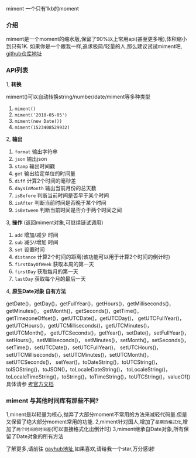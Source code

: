 miment 一个只有1kb的moment

### 介绍
miment是一个moment的缩水版,保留了90%以上常用api(甚至更多哦),体积缩小到只有1K.
如果你是一个跟我一样,追求极简/轻量的人,那么建议试试miment吧, [github仓库地址](https://github.com/noahlam/Miment)
### API列表
1, **转换**

miment()可以自动转换string/number/date/miment等多种类型
1. `miment()`
1. `miment('2018-05-05')`
1. `miment(new Date())`
1. `miment(1523408529932)`

2, **输出**

1. `format`  输出字符串
1. `json`  输出json
1. `stamp` 输出时间戳
1. `get`   输出给定单位的时间量
1. `diff`  计算2个时间的毫秒差
1. `daysInMonth`  输出当前月份的总天数
1. `isBefore`  判断当前时间是否早于某个时间
1. `isAfter`  判断当前时间是否晚于某个时间
1. `isBetween` 判断当前时间是否介于两个时间之间

3, **操作** (返回miment对象,可继续链试调用)

1. `add` 增加/减少 时间
1. `sub` 减少/增加 时间
1. `set` 设置时间
1. `distance` 计算2个时间的距离(该功能可以用于计算2个时间的倒计时)
1. `firstDayOfWeek` 获取本周的第一天
1. `firstDay` 获取每月的第一天
1. `lastDay` 获取每个月的最后一天

4, **原生Date对象 自有方法**

getDate()，getDay()，getFullYear()，getHours()，getMilliseconds()，getMinutes()，
getMonth()，getSeconds()，getTime()，getTimezoneOffset()，getUTCDate()，getUTCDay()，
getUTCFullYear()，getUTCHours()，getUTCMilliseconds()，getUTCMinutes()，getUTCMonth()，
getUTCSeconds()，getYear()，setDate()，setFullYear()，setHours()，setMilliseconds()，
setMinutes()，setMonth()，setSeconds()，setTime()，setUTCDate()，setUTCFullYear()，
setUTCHours()，setUTCMilliseconds()，setUTCMinutes()，setUTCMonth()，setUTCSeconds()，
setYear()，toDateString()，toUTCString()，toISOString()，toJSON()，toLocaleDateString()，
toLocaleString()，toLocaleTimeString()，toString()，toTimeString()，toUTCString()，valueOf()
具体请参 <a href="https://developer.mozilla.org/zh-CN/docs/Web/JavaScript/Reference/Global_Objects/Date">考官方文档</a>

### miment 与其他时间库有那些不同?

1,minent是以轻量为核心,抛弃了大部分moment不常用的方法来减轻代码量.但是又保留了绝大部分moment常用的功能.
2,miment针对国人,增加了`星期的格式化`,增加了`两个时间的时间差`(可以直接格式化出倒计时)
3,miment继承自Date对象,所有保留了Date对象的所有方法


了解更多,请前往 [gayhub地址](https://github.com/noahlam/Miment),如果喜欢,请给我一个star,万分感谢!
